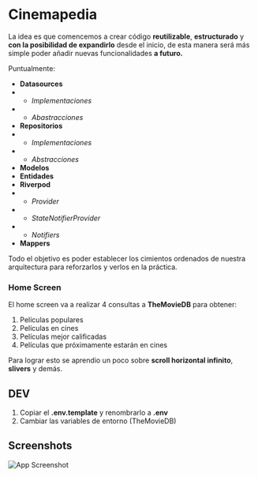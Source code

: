 
# Cinemapedia

La idea es que comencemos a crear código **reutilizable**, **estructurado** y **con la posibilidad de expandirlo** desde el inicio, de esta manera será más simple poder añadir nuevas funcionalidades **a futuro.**

Puntualmente:

- **Datasources**
- - _Implementaciones_
- - _Abastracciones_
- **Repositorios**
- - _Implementaciones_
- - _Abstracciones_
- **Modelos**
- **Entidades**
- **Riverpod**
- - _Provider_
- - _StateNotifierProvider_
- - _Notifiers_
- **Mappers**

Todo el objetivo es poder establecer los cimientos ordenados de nuestra arquitectura para reforzarlos y verlos en la práctica.

### Home Screen

El home screen va a realizar 4 consultas a **TheMovieDB** para obtener:
1. Películas populares
2. Películas en cines
3. Películas mejor calificadas
4. Películas que próximamente estarán en cines
   

Para lograr esto se aprendio un poco sobre **scroll horizontal infinito**, **slivers** y demás.

## DEV
1. Copiar el **.env.template** y renombrarlo a **.env**
2. Cambiar las variables de entorno (TheMovieDB)

## Screenshots

![App Screenshot](https://via.placeholder.com/468x300?text=App+Screenshot+Here)

